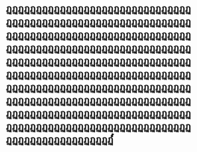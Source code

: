 # ฏฏฏฏฏฏฏฏฏฏฏฏฏฏฏฏฏฏฏฏฏฏฏฏฏฏฏฏฏฏฏฏฏฏฏฏฏฏฏฏฏฏฏฏฏฏฏฏฏฏฏฏฏฏฏฏฏฏฏฏฏฏฏฏฏฏฏฏฏฏฏฏฏฏฏฏฏฏฏฏฏฏฏฏฏฏฏฏฏฏฏฏฏฏฏฏฏฏฏฏฏฏฏฏฏฏฏฏฏฏฏฏฏฏฏฏฏฏฏฏฏฏฏฏฏฏฏฏฏฏฏฏฏฏฏฏฏฏฏฏฏฏฏฏฏฏฏฏฏฏฏฏฏฏฏฏฏฏฏฏฏฏฏฏฏฏฏฏฏฏฏฏฏฏฏฏฏฏฏฏฏฏฏฏฏฏฏฏฏฏฏฏฏฏฏฏฏฏฏฏฏฏฏฏฏฏฏฏฏฏฏฏฏฏฏฏฏฏฏฏฏฏฏฏฏฏฏฏฏฏฏฏฏฏฏฏฏฏฏฏฏฏฏฏฏฏฏฏฏฏฏฏฏฏฏฏฏฏฏฏฏฏฏฏฏฏฏฏฏฏฏฏฏฏฏฏฏฏฏฏฏฏฏฏฏฏฏฏฏฏฏฏฏฏฏฏฏฏฏฏฏฏฏฏฏฏฏฏฏฏฏฏฏฏฏฏฏฏฏฏฏฏฏฏฏฏฏฏ๎๎๎๎๎๎๎๎๎๎๎๎๎๎๎๎๎๎๎๎๎๎๎๎๎๎๎๎๎๎๎๎๎๎๎๎๎๎๎๎๎๎๎๎๎๎๎๎๎๎๎๎๎๎๎๎๎๎๎๎๎๎๎๎๎๎๎๎๎๎๎๎๎๎๎๎๎๎๎๎๎๎๎๎๎๎๎๎๎๎๎๎๎๎๎๎๎
